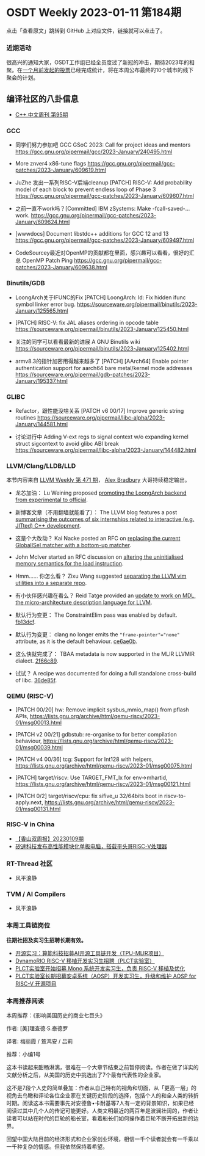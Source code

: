 # OSDT Weekly 2023-01-11 第184期

点击「查看原文」跳转到 GitHub 上对应文件，链接就可以点击了。

### 近期活动

很高兴的通知大家，OSDT工作组已经全员度过了新冠的冲击，期待2023年的相聚。在[一个月前发起的投票](https://mp.weixin.qq.com/s/E3X8W-jQS8CM0Ss--3x2pw)已经完成统计，将在本周公布最终的10个城市的线下聚会的计划。

## 编译社区的八卦信息

- [C++ 中文周刊 第95期](https://mp.weixin.qq.com/s/TQB8PtkA1vEmfcOq2O7u4Q)

### GCC

- 同学们努力参加吧 GCC GSoC 2023: Call for project ideas and mentors
  https://gcc.gnu.org/pipermail/gcc/2023-January/240495.html

- More znver4 x86-tune flags
  https://gcc.gnu.org/pipermail/gcc-patches/2023-January/609619.html

- JuZhe 发出一系列RISC-V后端cleanup
  [PATCH] RISC-V: Add probability model of each block to prevent endless loop of Phase 3
  https://gcc.gnu.org/pipermail/gcc-patches/2023-January/609607.html

- 之前一直不work吗？[Committed] IBM zSystems: Make -fcall-saved-... work.
  https://gcc.gnu.org/pipermail/gcc-patches/2023-January/609624.html

- [wwwdocs] Document libstdc++ additions for GCC 12 and 13
  https://gcc.gnu.org/pipermail/gcc-patches/2023-January/609497.html

- CodeSourcey最近对OpenMP的贡献都在里面，感兴趣可以看看，很好的汇总
  OpenMP Patch Ping
  https://gcc.gnu.org/pipermail/gcc-patches/2023-January/609638.html

### Binutils/GDB

- LoongArch关于IFUNC的Fix
  [PATCH] LoongArch: ld: Fix hidden ifunc symbol linker error bug.
  https://sourceware.org/pipermail/binutils/2023-January/125565.html

- [PATCH] RISC-V: fix JAL aliases ordering in opcode table
  https://sourceware.org/pipermail/binutils/2023-January/125450.html

- 关注的同学可以看看最新的进展  A GNU Binutils wiki
  https://sourceware.org/pipermail/binutils/2023-January/125402.html

- armv8.3的指针加密用得越来越多了
  [PATCH] [AArch64] Enable pointer authentication support for aarch64 bare metal/kernel mode addresses
  https://sourceware.org/pipermail/gdb-patches/2023-January/195337.html

### GLIBC

- Refactor，跟性能没啥关系 [PATCH v6 00/17] Improve generic string routines
  https://sourceware.org/pipermail/libc-alpha/2023-January/144581.html

- 讨论进行中 Adding V-ext regs to signal context w/o expanding kernel struct sigcontext to avoid glibc ABI break
  https://sourceware.org/pipermail/libc-alpha/2023-January/144482.html

### LLVM/Clang/LLDB/LLD

本节内容来自 [LLVM Weekly 第 471 期](http://llvmweekly.org/issue/471)，
[Alex Bradbury](https://www.linkedin.com/in/alex-bradbury/) 大哥持续稳定输出。

* 龙芯加油： Lu Weining proposed [promoting the LoongArch backend from experimental to official](https://discourse.llvm.org/t/rfc-promoting-the-loongarch-backend-from-experimental-to-official/67506).

* 新博客文章（不用翻墙就能看了）： The LLVM blog features a post [summarising the outcomes of six internships related to interactive (e.g. JITted) C++ development](https://blog.llvm.org/posts/2022-12-21-compiler-research-internships/).

* 这是个大改动？ Kai Nacke posted an RFC on [replacing the current GlobalISel matcher with a bottom-up matcher](https://discourse.llvm.org/t/rfc-globalisel-replace-the-current-globalisel-matcher-with-a-bottom-up-matcher/67530).

* John McIver started an RFC discussion on [altering the uninitialised memory semantics for the load instruction](https://discourse.llvm.org/t/rfc-load-instruction-uninitialized-memory-semantics/67481).

* Hmm…… 你怎么看？ Zixu Wang suggested [separating the LLVM vim utilities into a separate repo](https://discourse.llvm.org/t/rfc-separate-llvm-vim-utils-into-its-own-repo/67541).

* 有小伙伴感兴趣在看么？ Reid Tatge provided an [update to work on MDL, the micro-architecture description language for LLVM](https://discourse.llvm.org/t/rfc-mdl-a-micro-architecture-description-language-for-llvm/66409/31).

* 默认行为变更： The ConstraintElim pass was enabled by default.  [fb13dcf](https://reviews.llvm.org/rGfb13dcf3431c).

* 默认行为变更： clang no longer emits the `"frame-pointer"="none"` attribute, as it is the default behaviour. [ce6ae0b](https://reviews.llvm.org/rGce6ae0b2a26b).

* 这么快就完成了： TBAA metadata is now supported in the MLIR LLVMIR dialect.
  [2f66c89](https://reviews.llvm.org/rG2f66c891307c).

* 试试？ A recipe was documented for doing a full standalone cross-build of libc.
  [36de85f](https://reviews.llvm.org/rG36de85f93f8e).

### QEMU (RISC-V)

- [PATCH 00/20] hw: Remove implicit sysbus_mmio_map() from pflash APIs,
  https://lists.gnu.org/archive/html/qemu-riscv/2023-01/msg00013.html

- [PATCH v2 00/21] gdbstub: re-organise to for better compilation behaviour,
  https://lists.gnu.org/archive/html/qemu-riscv/2023-01/msg00039.html

- [PATCH v4 00/36] tcg: Support for Int128 with helpers,
  https://lists.gnu.org/archive/html/qemu-riscv/2023-01/msg00075.html

- [PATCH] target/riscv: Use TARGET_FMT_lx for env->mhartid,
  https://lists.gnu.org/archive/html/qemu-riscv/2023-01/msg00121.html

- [PATCH 0/2] target/riscv/cpu: fix sifive_u 32/64bits boot in riscv-to-apply.next,
  https://lists.gnu.org/archive/html/qemu-riscv/2023-01/msg00131.html

### RISC-V in China

- [【香山双周报】20230109期](https://mp.weixin.qq.com/s/wM-wwtmUNZGCqLhwkNm2iw)
- [矽速科技发布高性能模块化单板电脑，搭载平头哥RISC-V处理器](https://c.m.163.com/news/a/HPLQIU7J05118EDB.html)

### RT-Thread 社区

- 风平浪静

### TVM / AI Compilers

- 风平浪静

### 本周工具链岗位

**往期社招及实习生招聘长期有效。**

- [开源实习：算能科技招募AI开源工具链开发（TPU-MLIR项目）](https://mp.weixin.qq.com/s/IBJh0ip4k11PzIMZecsWSw)
- [DynamoRIO RISC-V 移植开发实习生招聘（PLCT实验室）](https://mp.weixin.qq.com/s/J_5TjT6DOqeOXJXQI5VQxw)
- [PLCT实验室开始招募 Mono 系统开发实习生，负责 RISC-V 移植及优化](https://mp.weixin.qq.com/s/whEW7Hay1jIP1tBzIPay1A)
- [PLCT实验室长期招募安卓系统（AOSP）开发实习生，升级和维护 AOSP for RISC-V 开源项目](https://mp.weixin.qq.com/s/dJP2cEB1nex2inR5c-cJog)


### 本周推荐阅读

本周推荐：《影响美国历史的商业七巨头》

作者: [美]理查德·S.泰德罗

译者: 梅丽霞 / 笪鸿安 / 吕莉

推荐：小编1号

这本书读起来酣畅淋漓，很难在一个大章节结束之前暂停阅读。作者在做了详实的文献分析之后，从美国的历史中挑选出了7个最有代表性的企业家。

这不是7段个人史的简单叠加：作者从自己特有的视角和切面，从「更高一层」的视角去鸟瞰和评论各位企业家在关键历史阶段的选择，包括个人的和全人类的转折时期。阅读这本书需要事先对安德鲁•卡耐基等7人有一定的背景知识，如果已经阅读过其中几个人的传记可能更好。人类文明最近的两百年是波澜壮阔的，作者让读者可以站在时代的巨轮的船长室，看着船长们如何操作着巨轮不断开拓出新的边界。

回望中国大陆目前的经济形式和企业家创业环境，相信一千个读者就会有一千乘以一千种复杂的情感。但我依然保持着希望。
